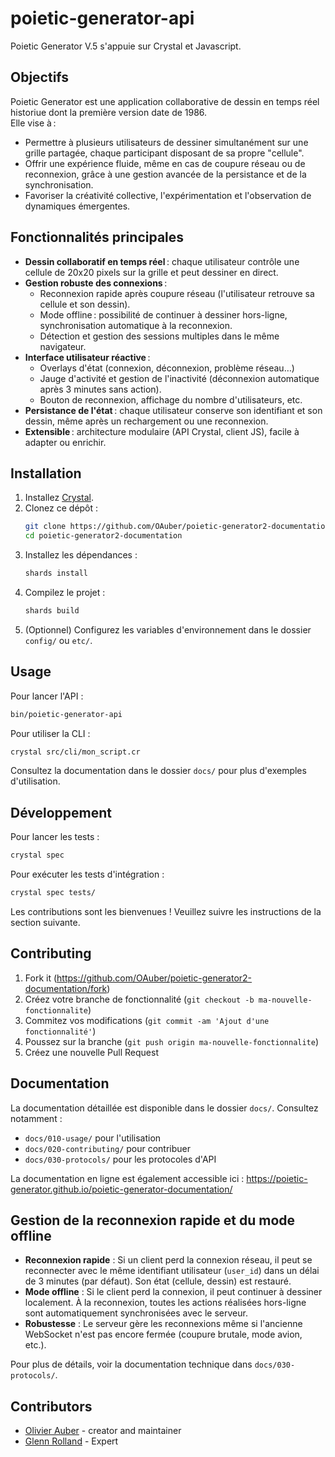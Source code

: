 # poietic-generator-api

Poietic Generator V.5 s'appuie sur Crystal et Javascript.

## Objectifs

Poietic Generator est une application collaborative de dessin en temps réel historiue dont la première version date de 1986.  
Elle vise à :
- Permettre à plusieurs utilisateurs de dessiner simultanément sur une grille partagée, chaque participant disposant de sa propre "cellule".
- Offrir une expérience fluide, même en cas de coupure réseau ou de reconnexion, grâce à une gestion avancée de la persistance et de la synchronisation.
- Favoriser la créativité collective, l'expérimentation et l'observation de dynamiques émergentes.

## Fonctionnalités principales

- **Dessin collaboratif en temps réel** : chaque utilisateur contrôle une cellule de 20x20 pixels sur la grille et peut dessiner en direct.
- **Gestion robuste des connexions** :
  - Reconnexion rapide après coupure réseau (l'utilisateur retrouve sa cellule et son dessin).
  - Mode offline : possibilité de continuer à dessiner hors-ligne, synchronisation automatique à la reconnexion.
  - Détection et gestion des sessions multiples dans le même navigateur.
- **Interface utilisateur réactive** :
  - Overlays d'état (connexion, déconnexion, problème réseau…)
  - Jauge d'activité et gestion de l'inactivité (déconnexion automatique après 3 minutes sans action).
  - Bouton de reconnexion, affichage du nombre d'utilisateurs, etc.
- **Persistance de l'état** : chaque utilisateur conserve son identifiant et son dessin, même après un rechargement ou une reconnexion.
- **Extensible** : architecture modulaire (API Crystal, client JS), facile à adapter ou enrichir.

## Installation

1. Installez [Crystal](https://crystal-lang.org/install/).
2. Clonez ce dépôt :
   ```sh
   git clone https://github.com/OAuber/poietic-generator2-documentation.git
   cd poietic-generator2-documentation
   ```
3. Installez les dépendances :
   ```sh
   shards install
   ```
4. Compilez le projet :
   ```sh
   shards build
   ```
5. (Optionnel) Configurez les variables d'environnement dans le dossier `config/` ou `etc/`.

## Usage

Pour lancer l'API :
```sh
bin/poietic-generator-api
```

Pour utiliser la CLI :
```sh
crystal src/cli/mon_script.cr
```

Consultez la documentation dans le dossier `docs/` pour plus d'exemples d'utilisation.

## Développement

Pour lancer les tests :
```sh
crystal spec
```

Pour exécuter les tests d'intégration :
```sh
crystal spec tests/
```

Les contributions sont les bienvenues ! Veuillez suivre les instructions de la section suivante.

## Contributing

1. Fork it (<https://github.com/OAuber/poietic-generator2-documentation/fork>)
2. Créez votre branche de fonctionnalité (`git checkout -b ma-nouvelle-fonctionnalite`)
3. Commitez vos modifications (`git commit -am 'Ajout d'une fonctionnalité'`)
4. Poussez sur la branche (`git push origin ma-nouvelle-fonctionnalite`)
5. Créez une nouvelle Pull Request

## Documentation

La documentation détaillée est disponible dans le dossier `docs/`. Consultez notamment :
- `docs/010-usage/` pour l'utilisation
- `docs/020-contributing/` pour contribuer
- `docs/030-protocols/` pour les protocoles d'API

La documentation en ligne est également accessible ici :
https://poietic-generator.github.io/poietic-generator-documentation/

## Gestion de la reconnexion rapide et du mode offline

- **Reconnexion rapide** : Si un client perd la connexion réseau, il peut se reconnecter avec le même identifiant utilisateur (`user_id`) dans un délai de 3 minutes (par défaut). Son état (cellule, dessin) est restauré.
- **Mode offline** : Si le client perd la connexion, il peut continuer à dessiner localement. À la reconnexion, toutes les actions réalisées hors-ligne sont automatiquement synchronisées avec le serveur.
- **Robustesse** : Le serveur gère les reconnexions même si l'ancienne WebSocket n'est pas encore fermée (coupure brutale, mode avion, etc.).

Pour plus de détails, voir la documentation technique dans `docs/030-protocols/`.

## Contributors

- [Olivier Auber](https://github.com/OAuber) - creator and maintainer
- [Glenn Rolland](https://github.com/glenux) - Expert